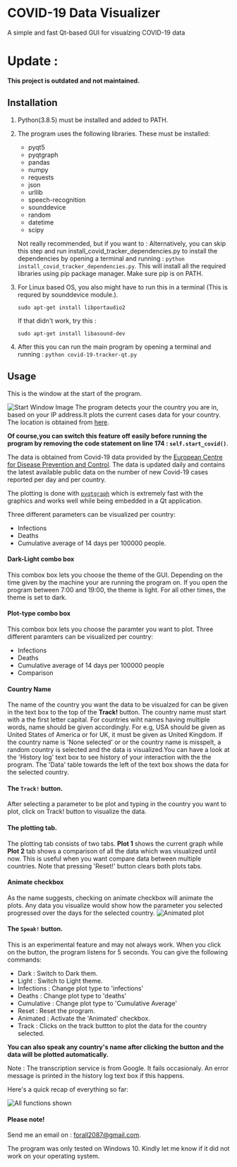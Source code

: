 # COVID-19 Data Visualizer
A simple and fast Qt-based GUI for visualzing COVID-19 data

# Update :
**This project is outdated and not maintained.**

## Installation
1. Python(3.8.5)  must be installed and added to PATH. 
2. The program uses the following libraries. These must be installed:
    * pyqt5
    * pyqtgraph
    * pandas
    * numpy
    * requests
    * json
    * urllib
    * speech-recognition
    * sounddevice
    * random
    * datetime
    * scipy
   
   Not really recommended, but if you want to : Alternatively, you can skip this step and run install_covid_tracker_dependencies.py to install the dependencies by opening a terminal and running : `python install_covid_tracker_dependencies.py`. This will install all the required libraries using pip package manager. Make sure pip is on PATH.
  
3. For Linux based OS, you also might have to run this in a terminal (This is requred by sounddevice module.).

   `sudo apt-get install libportaudio2`
   
    If that didn't work, try this :
	
   `sudo apt-get install libasound-dev`


4. After this you can run the main program by opening a terminal and running : `python covid-19-tracker-qt.py`
    
## Usage
This is the window at the start of the program.

![Start Window Image](https://github.com/davistdaniel/covid-19-tracker/blob/master/screenshots/Annotation%202020-09-08%20203434.png)
The program detects your the country you are in, based on your IP address.It plots the current cases data for your country. The location is obtained from [here](https://geolocation-db.com/json).

**Of course,you can switch this feature off easily before running the program by removing the code statement on line 174 : `self.start_covid()`**. 

The data is obtained from Covid-19 data provided by the [European Centre for Disease Prevention and Control](https://opendata.ecdc.europa.eu/covid19/casedistribution/csv). The data is updated daily and contains the latest available public data on the number of new Covid-19 cases reported per day and per country.

The plotting is done with [`pyqtgraph`](http://www.pyqtgraph.org/) which is extremely fast with the graphics and works well while being embedded in a Qt application.

Three different parameters can be visualized per country:
* Infections
* Deaths
* Cumulative average of 14 days per 100000 people.

#### Dark-Light combo box
This combox box lets you choose the theme of the GUI. Depending on the time given by the machine your are running the program on. If you open the program between 7:00 and 19:00, the theme is light. For all other times, the theme is set to dark.

#### Plot-type combo box
This combox box lets you choose the paramter you want to plot.
Three different paramters can be visualized per country:
* Infections
* Deaths
* Cumulative average of 14 days per 100000 people
* Comparison

#### Country Name
The name of the country you want the data to be visualzed for can be given in the text box to the top of the **Track!** button. The country name must start with a the first letter capital. For countries wiht names having multiple words, name should be given accordingly. For e.g, USA should be given as United States of America or for UK, it must be given as United Kingdom. If the country name is 'None selected' or or the country name is misspelt, a random country is selected and the data is visualized.You can have a look at the 'History log' text box to see history of your interaction with the the program. The 'Data' table towards the left of the text box shows the data for the selected country.

#### The `Track!` button.
After selecting a parameter to be plot and typing in the country you want to plot, click on Track! button to visualize the data.  

#### The plotting tab.
The plotting tab consists of two tabs. **Plot 1** shows the current graph while **Plot 2** tab shows a comparison of all the data which was visualized until now. This is useful when you want compare data between multiple countries. Note that pressing 'Reset!' button clears both plots tabs.

#### Animate checkbox
As the name suggests, checking on animate checkbox will animate the plots. Any data you visualize would show how the parameter you selected progressed over the days for the selected country.
![Animated plot](https://github.com/davistdaniel/covid-19-tracker/blob/master/screenshots/animated_plot.gif)

#### The `Speak!` button.
This is an experimental feature and may not always work. When you click on the button, the program listens for 5 seconds. You can give the following commands:
* Dark : Switch to Dark them.
* Light : Switch to Light theme.
* Infections : Change plot type to 'infections'
* Deaths : Change plot type to 'deaths'
* Cumulative : Change plot type to 'Cumulative Average'
* Reset : Reset the program.
* Animated : Activate the 'Animated' checkbox.
* Track :  Clicks on the track buttton to plot the data for the country selected.

**You can also speak any country's name after clicking the button and the data will be plotted automatically.**

Note : The transcription service is from Google. It fails occasionaly. An error message is printed in the history log text box if this happens. 


Here's a quick recap of everything so far:

![All functions shown](https://github.com/davistdaniel/covid-19-tracker/blob/master/screenshots/full_gif.gif)

#### Please note!
Send me an email on : forall2087@gmail.com.

The program was only tested on Windows 10. Kindly let me know if it did not work on your operating system.

